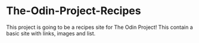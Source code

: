 # The-Odin-Project-Recipes
This project is going to be a recipes site for The Odin Project!
This contain a basic site with links, images and list.